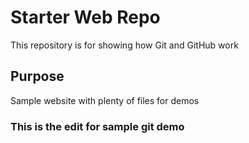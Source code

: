 # Starter Web Repo

This repository is for showing how Git and GitHub work

## Purpose

Sample website with plenty of files for demos

### This is the edit for sample git demo
